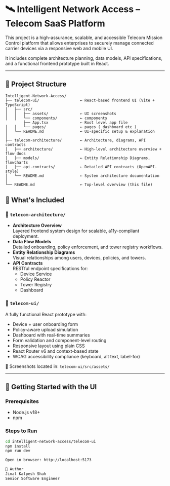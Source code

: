# 🛰️ Intelligent Network Access – Telecom SaaS Platform

This project is a high-assurance, scalable, and accessible Telecom Mission Control platform that allows enterprises to securely manage connected carrier devices via a responsive web and mobile UI.

It includes complete architecture planning, data models, API specifications, and a functional frontend prototype built in React.

---

## 📁 Project Structure

```
Intelligent-Network-Access/
├── telecom-ui/                  ← React-based frontend UI (Vite + TypeScript)
│   ├── src/
│   │   ├── assets/              ← UI screenshots
│   │   └── components/          ← components
        ├── App.tsx              ← Root level app file
│   │   └── pages/               ← pages ( dashboard etc )
│   └── README.md                ← UI-specific setup & explanation
│
├── telecom-architecture/        ← Architecture, diagrams, API contracts
│   ├── architecture/            ← High-level architecture overview + flow docs
│   ├── models/                  ← Entity Relationship Diagrams, flowcharts
│   ├── api-contracts/           ← Detailed API contracts (OpenAPI-style)
│   └── README.md                ← System architecture documentation
│
└── README.md                    ← Top-level overview (this file)
```

## 🧩 What's Included

### 📐 `telecom-architecture/`

- **Architecture Overview**  
  Layered frontend system design for scalable, a11y-compliant deployment.
- **Data Flow Models**  
  Detailed onboarding, policy enforcement, and tower registry workflows.
- **Entity Relationship Diagrams**  
  Visual relationships among users, devices, policies, and towers.
- **API Contracts**  
  RESTful endpoint specifications for:
  - Device Service
  - Policy Reactor
  - Tower Registry
  - Dashboard

### 🎨 `telecom-ui/`

A fully functional React prototype with:

- Device + user onboarding form
- Policy-aware upload simulation
- Dashboard with real-time summaries
- Form validation and component-level routing
- Responsive layout using plain CSS
- React Router v6 and context-based state
- WCAG accessibility compliance (keyboard, alt text, label-for)

📸 Screenshots located in: `telecom-ui/src/assets/`

---

## 🚀 Getting Started with the UI

### Prerequisites

- Node.js v18+
- npm

### Steps to Run

```bash
cd intelligent-network-access/telecom-ui
npm install
npm run dev

Open in browser: http://localhost:5173

👤 Author
Jinal Kalpesh Shah
Senior Software Engineer


```
